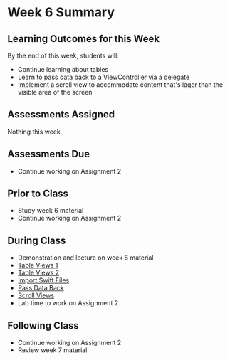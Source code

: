 # Week 6 Summary

## Learning Outcomes for this Week

By the end of this week, students will:

- Continue learning about tables
- Learn to pass data back to a ViewController via a delegate
- Implement a scroll view to accommodate content that's lager than the visible area of the screen

## Assessments Assigned

Nothing this week

## Assessments Due

- Continue working on Assignment 2

## Prior to Class

- Study week 6 material
- Continue working on Assignment 2

## During Class

- Demonstration and lecture on week 6 material
- [Table Views 1](./table-wiew-1.md)
- [Table Views 2](./table-wiew-2.md)
- [Import Swift Files](./import-swift-files.md)
- [Pass Data Back](./pass-data.md)
- [Scroll Views](./scroll-view.md)
- Lab time to work on Assignment 2

## Following Class

- Continue working on Assignment 2
- Review week 7 material
